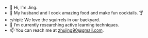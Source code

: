 - 👋 Hi, I’m Jing.
- :stew: My husband and I cook amazing food and make fun cocktails. :cocktail:
- :shipit: We love the squirrels in our backyard. 
- 🌱 I’m currently researching active learning techniques.
- 📫 You can reach me at zhujing90@gmail.com.

<!---
jzhu21/jzhu21 is a ✨ special ✨ repository because its `README.md` (this file) appears on your GitHub profile.
You can click the Preview link to take a look at your changes.
--->
